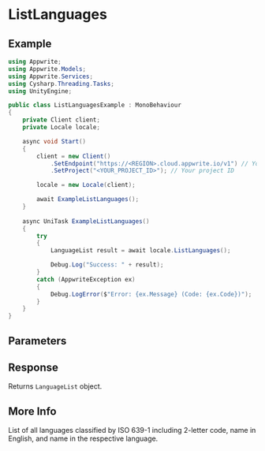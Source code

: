 # ListLanguages

## Example

```csharp
using Appwrite;
using Appwrite.Models;
using Appwrite.Services;
using Cysharp.Threading.Tasks;
using UnityEngine;

public class ListLanguagesExample : MonoBehaviour
{
    private Client client;
    private Locale locale;

    async void Start()
    {
        client = new Client()
            .SetEndpoint("https://<REGION>.cloud.appwrite.io/v1") // Your API Endpoint
            .SetProject("<YOUR_PROJECT_ID>"); // Your project ID

        locale = new Locale(client);

        await ExampleListLanguages();
    }
    
    async UniTask ExampleListLanguages()
    {
        try
        {
            LanguageList result = await locale.ListLanguages();

            Debug.Log("Success: " + result);
        }
        catch (AppwriteException ex)
        {
            Debug.LogError($"Error: {ex.Message} (Code: {ex.Code})");
        }
    }
}
```

## Parameters


## Response

Returns `LanguageList` object.
## More Info

List of all languages classified by ISO 639-1 including 2-letter code, name in English, and name in the respective language.
